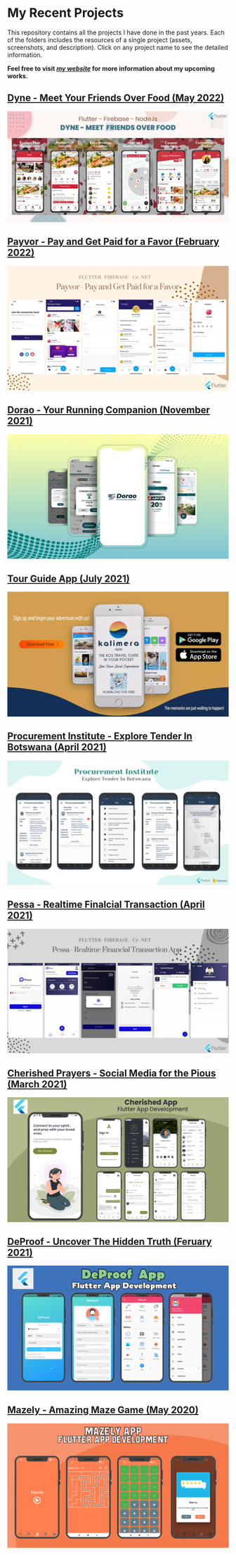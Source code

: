 # My Recent Projects     
This repository contains all the projects I have done in the past years. Each of the folders includes the resources of a single project (assets, screenshots, and description). Click on any project name to see the detailed information. 

**Feel free to visit *[my website](https://kaykobadreza.com)* for more information about my upcoming works.** 

## [Dyne - Meet Your Friends Over Food (May 2022)](https://github.com/kaykobad/Portfolio/tree/master/Dyne%20-%20Meet%20Your%20Friends%20Over%20Food/)
![Dyne - Meet Your Friends Over Food (May 2022)](assets/Dyne-Banner.png)    

## [Payvor - Pay and Get Paid for a Favor (February 2022)](https://github.com/kaykobad/Portfolio/tree/master/Payvor%20-%20Pay%20and%20Get%20Paid%20for%20a%20Favor/)
![Payvor - Pay and Get Paid for a Favor (February 2022)](assets/Payvor-Banner.png)    

## [Dorao - Your Running Companion (November 2021)](https://github.com/kaykobad/Portfolio/tree/master/Dorao%20-%20Your%20Running%20Companion/)
![Dorao - Your Running Companion Demo](assets/Dorao-2.png)    

## [Tour Guide App (July 2021)](https://github.com/kaykobad/Portfolio/tree/master/Your%20Tour%20Guide%20App)
![Tour Guide App Demo](assets/tourist-app.png)    

## [Procurement Institute - Explore Tender In Botswana (April 2021)](https://github.com/kaykobad/Portfolio/tree/master/Procurement%20Institute%20-%20Explore%20Tender%20In%20Botswana/)
![Procurement Institute - Explore Tenders in Botswana](assets/Pi-Banner.png)    

## [Pessa - Realtime Finalcial Transaction (April 2021)](https://github.com/kaykobad/Portfolio/tree/master/Pessa%20-%20Realtime%20Finalcial%20Transaction/)
![Pessa - Real-Time Financial Transaction Demo](assets/Pessa-Banner.png)      

## [Cherished Prayers - Social Media for the Pious (March 2021)](https://github.com/kaykobad/Portfolio/tree/master/Cherished%20Prayers%20-%20Social%20Media%20for%20the%20Pious/)
![Cherished Prayers - Social Media for the Pious](assets/cherished-prayers.png)    

## [DeProof - Uncover The Hidden Truth (Feruary 2021)](https://github.com/kaykobad/Portfolio/tree/master/Payvor%20-%20Pay%20and%20Get%20Paid%20for%20a%20Favor/)
![DeProof - Uncover The Hidden Truth](assets/deproof.png)     

## [Mazely - Amazing Maze Game (May 2020)](https://github.com/kaykobad/Portfolio/tree/master/Mazely%20-%20Amazing%20Maze%20Game/)
![Mazely - Amazing Maze Game Demo](assets/mazely.png)     
